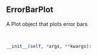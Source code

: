 ## <a id="McUtils.Plots.Plots.ErrorBarPlot">ErrorBarPlot</a>
A Plot object that plots error bars

<a id="McUtils.Plots.Plots.ErrorBarPlot.__init__">&nbsp;</a>
```python
__init__(self, *args, **kwargs): 
```

